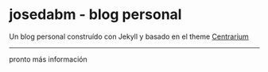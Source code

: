 # josedabm - blog personal

Un blog personal construído con Jekyll y basado en el theme [Centrarium](https://github.com/bencentra/centrarium)

---
pronto más información

